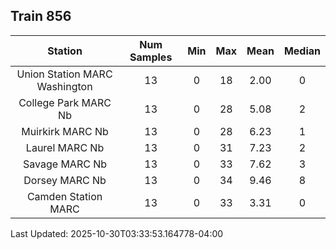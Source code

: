 ## Train 856

| Station | Num Samples | Min | Max | Mean | Median |
| :-----: | :---------: | :-: | :-: | :--: | :----: |
| Union Station MARC Washington | 13 | 0 | 18 | 2.00 | 0 |
| College Park MARC Nb | 13 | 0 | 28 | 5.08 | 2 |
| Muirkirk MARC Nb | 13 | 0 | 28 | 6.23 | 1 |
| Laurel MARC Nb | 13 | 0 | 31 | 7.23 | 2 |
| Savage MARC Nb | 13 | 0 | 33 | 7.62 | 3 |
| Dorsey MARC Nb | 13 | 0 | 34 | 9.46 | 8 |
| Camden Station MARC | 13 | 0 | 33 | 3.31 | 0 |


Last Updated: 2025-10-30T03:33:53.164778-04:00